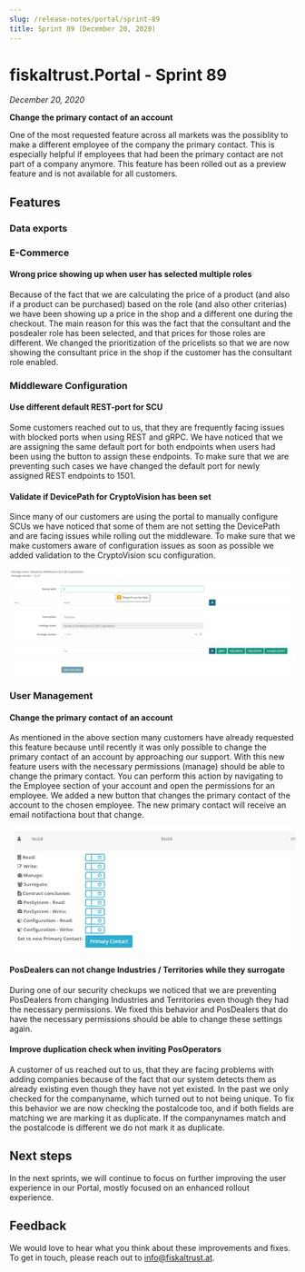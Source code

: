 ```yaml
---
slug: /release-notes/portal/sprint-89
title: Sprint 89 (December 20, 2020)
---
```


# fiskaltrust.Portal - Sprint 89
_December 20, 2020_

**Change the primary contact of an account**

One of the most requested feature across all markets was the possiblity to make a different employee of the company the primary contact. This is especially helpful if employees that had been the primary contact are not part of a company anymore. This feature has been rolled out as a preview feature and is not available for all customers. 

## Features

### Data exports

### E-Commerce

#### Wrong price showing up when user has selected multiple roles
Because of the fact that we are calculating the price of a product (and also if a product can be purchased) based on the role (and also other criterias) we have been showing up a price in the shop and a different one during the checkout. The main reason for this was the fact that the consultant and the posdealer role has been selected, and that prices for those roles are different. We changed the prioritization of the pricelists so that we are now showing the consultant price in the shop if the customer has the consultant role enabled.

### Middleware Configuration

#### Use different default REST-port for SCU
Some customers reached out to us, that they are frequently facing issues with blocked ports when using REST and gRPC. We have noticed that we are assigning the same default port for both endpoints when users had been using the button to assign these endpoints. To make sure that we are preventing such cases we have changed the default port for newly assigned REST endpoints to 1501.

#### Validate if DevicePath for CryptoVision has been set
Since many of our customers are using the portal to manually configure SCUs we have noticed that some of them are not setting the DevicePath and are facing issues while rolling out the middleware. To make sure that we make customers aware of configuration issues as soon as possible we added validation to the CryptoVision scu configuration.

![cryptovision-required-devicepath](images/sprint-89/cryptovision-required-devicepath.png)

### User Management

#### Change the primary contact of an account
As mentioned in the above section many customers have already requested this feature because until recently it was only possible to change the primary contact of an account by approaching our support. With this new feature users with the necessary permissions (manage) should be able to change the primary contact. You can perform this action by navigating to the Employee section of your account and open the permissions for an employee. We added a new button that changes the primary contact of the account to the chosen employee. The new primary contact will receive an email notifactiona bout that change.

![primary-contact](images/sprint-89/primary-contact.png)

#### PosDealers can not change Industries / Territories while they surrogate
During one of our security checkups we noticed that we are preventing PosDealers from changing Industries and Territories even though they had the necessary permissions. We fixed this behavior and PosDealers that do have the necessary permissions should be able to change these settings again.

#### Improve duplication check when inviting PosOperators
A customer of us reached out to us, that they are facing problems with adding companies because of the fact that our system detects them as already existing even though they have not yet existed. In the past we only checked for the companyname, which turned out to not being unique. To fix this behavior we are now checking the postalcode too, and if both fields are matching we are marking it as duplicate. If the companynames match and the postalcode is different we do not mark it as duplicate.

## Next steps
In the next sprints, we will continue to focus on further improving the user experience in our Portal, mostly focused on an enhanced rollout experience.

## Feedback
We would love to hear what you think about these improvements and fixes. To get in touch, please reach out to [info@fiskaltrust.at](mailto:info@fiskaltrust.at).